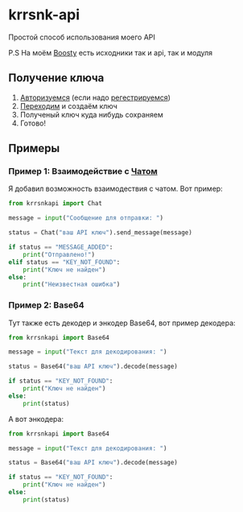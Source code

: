 # krrsnk-api
Простой способ использования моего API

P.S На моём [Boosty](https://boosty.to/kararasenok_gd) есть исходники так и api, так и модуля
## Получение ключа
1. [Авторизуемся](https://kararasenok.ueuo.com/accounts/login.php) (если надо [регестрируемся](https://kararasenok.ueuo.com/accounts/register.php))
2. [Переходим](https://kararasenok.ueuo.com/api/create/) и создаём ключ
3. Полученый ключ куда нибудь сохраняем
4. Готово!
## Примеры
### Пример 1: Взаимодействие с [Чатом](https://kararasenok.ueuo.com/tests/phpchat)

Я добавил возможность взаимодествия с чатом. Вот пример:

```python
from krrsnkapi import Chat

message = input("Сообщение для отправки: ")

status = Chat("ваш API ключ").send_message(message)

if status == "MESSAGE_ADDED":
    print("Отправлено!")
elif status == "KEY_NOT_FOUND":
    print("Ключ не найден")
else:
    print("Неизвестная ошибка")
```

### Пример 2: Base64

Тут также есть декодер и энкодер Base64, вот пример декодера:

```python
from krrsnkapi import Base64

message = input("Текст для декодирования: ")

status = Base64("ваш API ключ").decode(message)

if status == "KEY_NOT_FOUND":
    print("Ключ не найден")
else:
    print(status)
```

А вот энкодера:

```python
from krrsnkapi import Base64

message = input("Текст для декодирования: ")

status = Base64("ваш API ключ").decode(message)

if status == "KEY_NOT_FOUND":
    print("Ключ не найден")
else:
    print(status)
```

